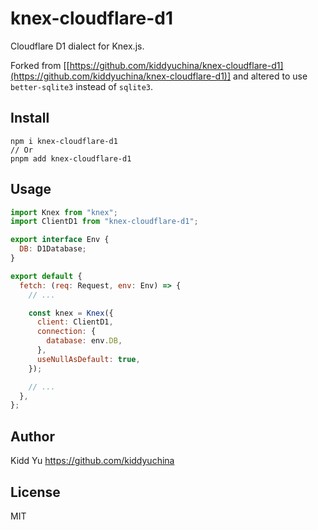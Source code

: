 # knex-cloudflare-d1

Cloudflare D1 dialect for Knex.js.

Forked from [[https://github.com/kiddyuchina/knex-cloudflare-d1](https://github.com/kiddyuchina/knex-cloudflare-d1)] and altered to use `better-sqlite3` instead of `sqlite3`.

## Install

```
npm i knex-cloudflare-d1
// Or
pnpm add knex-cloudflare-d1
```

## Usage

```js
import Knex from "knex";
import ClientD1 from "knex-cloudflare-d1";

export interface Env {
  DB: D1Database;
}

export default {
  fetch: (req: Request, env: Env) => {
    // ...

    const knex = Knex({
      client: ClientD1,
      connection: {
        database: env.DB,
      },
      useNullAsDefault: true,
    });

    // ...
  },
};
```

## Author

Kidd Yu <https://github.com/kiddyuchina>

## License

MIT
